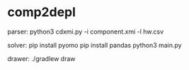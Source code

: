 # comp2depl
parser: python3 cdxmi.py -i component.xmi -l hw.csv

solver: pip install pyomo
        pip install pandas
        python3 main.py

drawer: ./gradlew draw